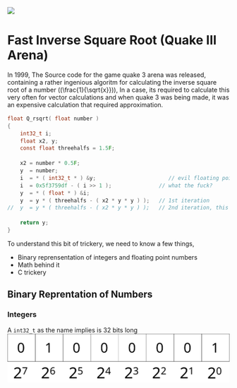 ![](https://upload.wikimedia.org/wikipedia/commons/thumb/5/53/OpenArena-Rocket.jpg/1024px-OpenArena-Rocket.jpg)
# Fast Inverse Square Root (Quake III Arena)
In 1999, The Source code for the game quake 3 arena was released, containing a rather ingenious algoritm for calculating the inverse square root of a number (\(\frac{1}{\sqrt{x}}\)), In a case, its required to calculate this very often for vector calculations and when quake 3 was being made, it was an expensive calculation that required approximation.

```c
float Q_rsqrt( float number )
{
	int32_t i;
	float x2, y;
	const float threehalfs = 1.5F;

	x2 = number * 0.5F;
	y  = number;
	i  = * ( int32_t * ) &y;                       // evil floating point bit level hacking
	i  = 0x5f3759df - ( i >> 1 );               // what the fuck? 
	y  = * ( float * ) &i;
	y  = y * ( threehalfs - ( x2 * y * y ) );   // 1st iteration
//	y  = y * ( threehalfs - ( x2 * y * y ) );   // 2nd iteration, this can be removed

	return y;
}
```

To understand this bit of trickery, we need to know a few things,
- Binary reprensentation of integers and floating point numbers
- Math behind it
- C trickery

## Binary Reprentation of Numbers
### Integers
A `int32_t` as the name implies is 32 bits long
![](/assets/images/binary.svg)


```math
```
